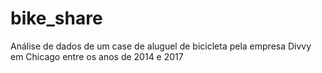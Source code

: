 # bike_share
Análise de dados de um case de aluguel de bicicleta pela empresa Divvy em Chicago entre os anos de 2014 e 2017
